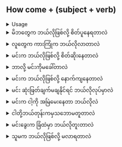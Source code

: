 ## How come + (subject + verb)
<details>
<summary>Usage</summary>
' how come ' ကိုသုံးသောအခါတွင် တစ်စုံတစ်ခုသော အရာတစ်ခုသည် အဘယ်ကြောင့် ဖြစ်ပေါ်လာရသနည်း ၊
</details>

<details>
<summary>မိဘတွေက ဘယ်လိုဖြစ်လို့ စိတ်ပူနေရတာလဲ</summary>
"How come parents worry so much?"
</details>
<details>
<summary>လူတွေက ကားကြုံက ဘယ်လိုလာတာလဲ</summary>

"How come people carpool to work?"
</details>
<details>
<summary>မင်းက ဘယ်လိုဖြစ်လို့ စိတ်ဆိုးနေတာလဲ</summary>

"How come you are so upset?"
</details>
<details>
<summary>ဘာလို့ မင်းကိုမခေါ်တာလဲ</summary>

"How come he will not call you?"
</details>
<details>
<summary>မင်းက ဘယ်လိုဖြစ်လို့ နောက်ကျနေတာလဲ</summary>

"How come you stayed out so late?"
</details>
<details>
<summary>မင်း ဆုံးဖြတ်ချက်မချနိုင်ရင် ဘယ်လိုလုပ်မှာလဲ</summary>

"How come you cannot make a decision?"
</details>
<details>
<summary>မင်းက ငါ့ကို အမြဲမေးနေတာ ဘယ်လိုလဲ</summary>

"How come you always question me?"
</details>
<details>
<summary>ငါတို့ဘယ်တုန်းကမှသဘောမတူတာလဲ</summary>

"How come we never agree?"
</details>
<details>
<summary>မင်းခွေးက ခြံထဲမှာ ဘယ်လိုတူးတာလဲ</summary>

"How come your dog digs in the yard?"
</details>
<details>
<summary>သူမက ဘယ်လိုဖြစ်လို့ မလာရတာလဲ</summary>

"How come she will not come over?"
</details>